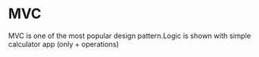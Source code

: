 # MVC
MVC is one of the most popular design pattern.Logic is shown with simple calculator app (only + operations)
